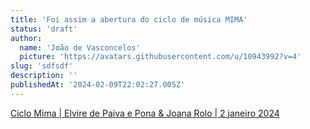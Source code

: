 ```yaml
---
title: 'Foi assim a abertura do ciclo de música MIMA'
status: 'draft'
author:
  name: 'João de Vasconcelos'
  picture: 'https://avatars.githubusercontent.com/u/10943992?v=4'
slug: 'sdfsdf'
description: ''
publishedAt: '2024-02-09T22:02:27.005Z'
---
```


[Ciclo Mima | Elvire de Paiva e Pona & Joana Rolo | 2 janeiro 2024](https://www.rtp.pt/play/palco/p4521/concertosantena2)